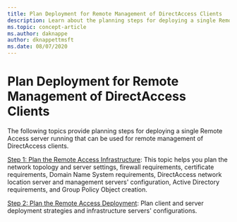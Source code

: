 ```yaml
---
title: Plan Deployment for Remote Management of DirectAccess Clients
description: Learn about the planning steps for deploying a single Remote Access server running that can be used for remote management of DirectAccess clients.
ms.topic: concept-article
ms.author: daknappe
author: dknappettmsft
ms.date: 08/07/2020
---
```

# Plan Deployment for Remote Management of DirectAccess Clients

The following topics provide planning steps for deploying a single Remote Access server running that can be used for remote management of DirectAccess clients.

[Step 1: Plan the Remote Access Infrastructure](Step-1-Plan-the-Remote-Access-Infrastructure.md): This topic helps you plan the network topology and server settings, firewall requirements, certificate requirements, Domain Name System requirements, DirectAccess network location server and management servers' configuration, Active Directory requirements, and Group Policy Object creation.

[Step 2: Plan the Remote Access Deployment](Step-2-Plan-the-Remote-Access-Deployment.md): Plan client and server deployment strategies and  infrastructure servers' configurations.




